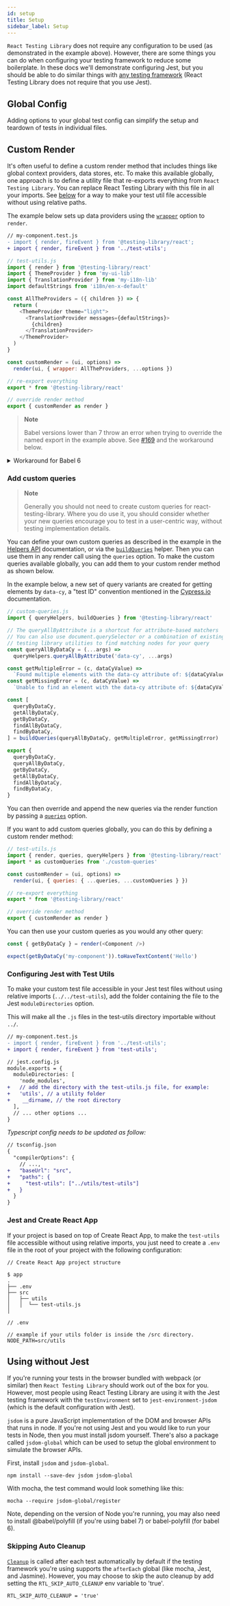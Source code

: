 ```yaml
---
id: setup
title: Setup
sidebar_label: Setup
---
```


`React Testing Library` does not require any configuration to be used (as
demonstrated in the example above). However, there are some things you can do
when configuring your testing framework to reduce some boilerplate. In these
docs we'll demonstrate configuring Jest, but you should be able to do similar
things with [any testing framework](#using-without-jest) (React Testing Library
does not require that you use Jest).

## Global Config

Adding options to your global test config can simplify the setup and teardown of
tests in individual files.

## Custom Render

It's often useful to define a custom render method that includes things like
global context providers, data stores, etc. To make this available globally, one
approach is to define a utility file that re-exports everything from
`React Testing Library`. You can replace React Testing Library with this file in
all your imports. See [below](#configuring-jest-with-test-utils) for a way to
make your test util file accessible without using relative paths.

The example below sets up data providers using the
[`wrapper`](api.md#render-options) option to `render`.

```diff
// my-component.test.js
- import { render, fireEvent } from '@testing-library/react';
+ import { render, fireEvent } from '../test-utils';
```

```js
// test-utils.js
import { render } from '@testing-library/react'
import { ThemeProvider } from 'my-ui-lib'
import { TranslationProvider } from 'my-i18n-lib'
import defaultStrings from 'i18n/en-x-default'

const AllTheProviders = ({ children }) => {
  return (
    <ThemeProvider theme="light">
      <TranslationProvider messages={defaultStrings}>
        {children}
      </TranslationProvider>
    </ThemeProvider>
  )
}

const customRender = (ui, options) =>
  render(ui, { wrapper: AllTheProviders, ...options })

// re-export everything
export * from '@testing-library/react'

// override render method
export { customRender as render }
```

> **Note**
>
> Babel versions lower than 7 throw an error when trying to override the named
> export in the example above. See
> [#169](https://github.com/testing-library/react-testing-library/issues/169)
> and the workaround below.

<details>
<summary>Workaround for Babel 6</summary>

You can use CommonJS modules instead of ES modules, which should work in Node:

```js
// test-utils.js
const rtl = require('@testing-library/react')

const customRender = (ui, options) =>
  rtl.render(ui, {
    myDefaultOption: 'something',
    ...options,
  })

module.exports = {
  ...rtl,
  render: customRender,
}
```

</details>

### Add custom queries

> **Note**
>
> Generally you should not need to create custom queries for
> react-testing-library. Where you do use it, you should consider whether your
> new queries encourage you to test in a user-centric way, without testing
> implementation details.

You can define your own custom queries as described in the example in the
[Helpers API](/doc/dom-testing-library/api-helpers.md) documentation, or via the
[`buildQueries`](/doc/dom-testing-library/api-helpers#buildQueries) helper. Then
you can use them in any render call using the `queries` option. To make the
custom queries available globally, you can add them to your custom render method
as shown below.

In the example below, a new set of query variants are created for getting
elements by `data-cy`, a "test ID" convention mentioned in the
[Cypress.io](https://docs.cypress.io/guides/references/best-practices.html#Selecting-Elements)
documentation.

```js
// custom-queries.js
import { queryHelpers, buildQueries } from '@testing-library/react'

// The queryAllByAttribute is a shortcut for attribute-based matchers
// You can also use document.querySelector or a combination of existing
// testing library utilities to find matching nodes for your query
const queryAllByDataCy = (...args) =>
  queryHelpers.queryAllByAttribute('data-cy', ...args)

const getMultipleError = (c, dataCyValue) =>
  `Found multiple elements with the data-cy attribute of: ${dataCyValue}`
const getMissingError = (c, dataCyValue) =>
  `Unable to find an element with the data-cy attribute of: ${dataCyValue}`

const [
  queryByDataCy,
  getAllByDataCy,
  getByDataCy,
  findAllByDataCy,
  findByDataCy,
] = buildQueries(queryAllByDataCy, getMultipleError, getMissingError)

export {
  queryByDataCy,
  queryAllByDataCy,
  getByDataCy,
  getAllByDataCy,
  findAllByDataCy,
  findByDataCy,
}
```

You can then override and append the new queries via the render function by
passing a [`queries`](api.md#render-options) option.

If you want to add custom queries globally, you can do this by defining a custom
render method:

```js
// test-utils.js
import { render, queries, queryHelpers } from '@testing-library/react'
import * as customQueries from './custom-queries'

const customRender = (ui, options) =>
  render(ui, { queries: { ...queries, ...customQueries } })

// re-export everything
export * from '@testing-library/react'

// override render method
export { customRender as render }
```

You can then use your custom queries as you would any other query:

```js
const { getByDataCy } = render(<Component />)

expect(getByDataCy('my-component')).toHaveTextContent('Hello')
```

</details>

### Configuring Jest with Test Utils

To make your custom test file accessible in your Jest test files without using
relative imports (`../../test-utils`), add the folder containing the file to the
Jest `moduleDirectories` option.

This will make all the `.js` files in the test-utils directory importable
without `../`.

```diff
// my-component.test.js
- import { render, fireEvent } from '../test-utils';
+ import { render, fireEvent } from 'test-utils';
```

```diff
// jest.config.js
module.exports = {
  moduleDirectories: [
    'node_modules',
+   // add the directory with the test-utils.js file, for example:
+   'utils', // a utility folder
+    __dirname, // the root directory
  ],
  // ... other options ...
}
```

_Typescript config needs to be updated as follow:_

```diff
// tsconfig.json
{
  "compilerOptions": {
    // ...,
+   "baseUrl": "src",
+   "paths": {
+     "test-utils": ["../utils/test-utils"]
+   }
  }
}
```

### Jest and Create React App

If your project is based on top of Create React App, to make the `test-utils`
file accessible without using relative imports, you just need to create a `.env`
file in the root of your project with the following configuration:

```
// Create React App project structure

$ app
.
├── .env
├── src
│   ├── utils
│   │  └── test-utils.js
│
```

```
// .env

// example if your utils folder is inside the /src directory.
NODE_PATH=src/utils
```

## Using without Jest

If you're running your tests in the browser bundled with webpack (or similar)
then `React Testing Library` should work out of the box for you. However, most
people using React Testing Library are using it with the Jest testing framework
with the `testEnvironment` set to `jest-environment-jsdom` (which is the default
configuration with Jest).

`jsdom` is a pure JavaScript implementation of the DOM and browser APIs that
runs in node. If you're not using Jest and you would like to run your tests in
Node, then you must install jsdom yourself. There's also a package called
`jsdom-global` which can be used to setup the global environment to simulate the
browser APIs.

First, install `jsdom` and `jsdom-global`.

```
npm install --save-dev jsdom jsdom-global
```

With mocha, the test command would look something like this:

```
mocha --require jsdom-global/register
```

Note, depending on the version of Node you're running, you may also need to
install @babel/polyfill (if you're using babel 7) or babel-polyfill (for babel
6).

### Skipping Auto Cleanup

[`Cleanup`](./api#cleanup) is called after each test automatically by default if the testing framework you're using supports the `afterEach` global (like mocha, Jest, and Jasmine).
However, you may choose to skip the auto cleanup by add setting the
`RTL_SKIP_AUTO_CLEANUP` env variable to 'true'.

```
RTL_SKIP_AUTO_CLEANUP = 'true'
```

